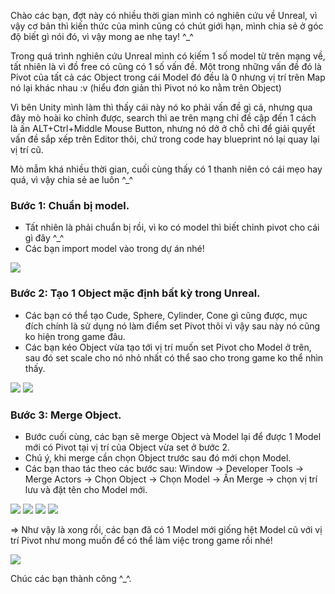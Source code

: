 Chào các bạn, đợt này có nhiều thời gian mình có nghiên cứu về Unreal, vì vậy cơ bản thì kiến thức của mình cũng có chút giới hạn, mình chia sẻ ở góc độ biết gì nói đó, vì vậy mong ae nhẹ tay! ^_^

Trong quá trình nghiên cứu Unreal mình có kiếm 1 số model từ trên mạng về, tất nhiên là vì đồ free có cũng có 1 số vấn đề. Một trong những vấn đề đó là Pivot của tất cả các Object trong cái Model đó đều là 0 nhưng vị trí trên Map nó lại khác nhau :v (hiểu đơn giản thì Pivot nó ko nằm trên Object)

Vì bên Unity mình làm thì thấy cái này nó ko phải vấn đề gì cả, nhưng qua đây mò hoài ko chỉnh được, search thì ae trên mạng chỉ đề cập đến 1 cách là ấn ALT+Ctrl+Middle Mouse Button, nhưng nó dở ở chỗ chỉ để giải quyết vấn đề sắp xếp trên Editor thôi, chứ trong code hay blueprint nó lại quay lại vị trí cũ.

Mò mẫm khá nhiều thời gian, cuối cùng thấy có 1 thanh niên có cái mẹo hay quá, vì vậy chia sẻ ae luôn ^_^

### Bước 1: Chuẩn bị model.
- Tất nhiên là phải chuẩn bị rồi, vì ko có model thì biết chỉnh pivot cho cái gì đây ^_^
- Các bạn import model vào trong dự án nhé!

![](https://images.viblo.asia/b234c458-0e51-4a5a-adb0-74b31044771c.png)


### Bước 2: Tạo 1 Object mặc định bất kỳ trong Unreal.
- Các bạn có thể tạo Cude, Sphere, Cylinder, Cone gì cũng được, mục đích chính là sử dụng nó làm điểm set Pivot thôi vì vậy sau này nó cũng ko hiện trong game đâu.
- Các bạn kéo Object vừa tạo tới vị trí muốn set Pivot cho Model ở trên, sau đó set scale cho nó nhỏ nhất có thể sao cho trong game ko thể nhìn thấy.

![](https://images.viblo.asia/9643d025-f330-43c6-ad99-333db88c4c0c.png)
![](https://images.viblo.asia/8ffba7af-4e4e-48bd-bb3e-f7dea6f7be5c.png)


### Bước 3: Merge Object.
- Bước cuối cùng, các bạn sẽ merge Object và Model lại để được 1 Model mới có Pivot tại vị trí của Object vừa set ở bước 2.
- Chú ý, khi merge cần chọn Object trước sau đó mới chọn Model.
- Các bạn thao tác theo các bước sau: Window -> Developer Tools -> Merge Actors -> Chọn Object -> Chọn Model -> Ấn Merge -> chọn vị trí lưu và đặt tên cho Model mới.

![](https://images.viblo.asia/bc3c1a33-dca7-4b2b-87ae-c76cfcf552e3.png)
![](https://images.viblo.asia/f42c535d-1ae7-4a40-9cfe-f341f4842be0.png)
![](https://images.viblo.asia/880dbbf7-00b6-4f81-a921-7a01aa0a87c8.png)
![](https://images.viblo.asia/7b4fffe8-7a1c-499a-a21a-24e5161a68ab.png)


=> Như vậy là xong rồi, các bạn đã có 1 Model mới giống hệt Model cũ với vị trí Pivot như mong muốn để có thể làm việc trong game rồi nhé!

![](https://images.viblo.asia/932d37e6-6a0b-4649-83a3-cdf6a282068a.png)

Chúc các bạn thành công ^_^.